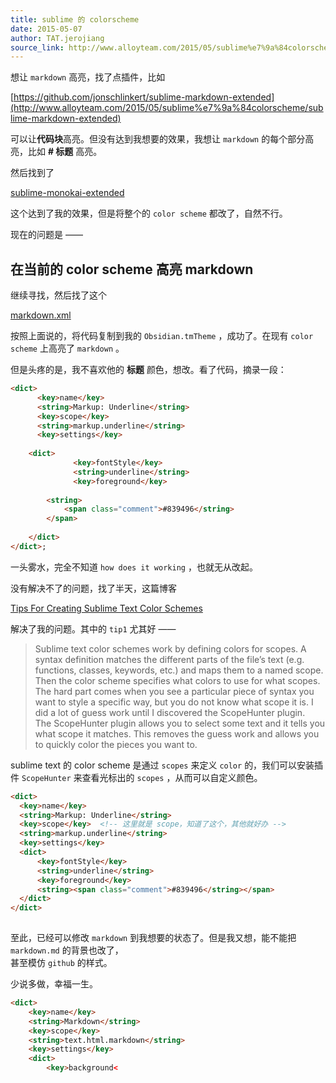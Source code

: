 ```yaml
---
title: sublime 的 colorscheme
date: 2015-05-07
author: TAT.jerojiang
source_link: http://www.alloyteam.com/2015/05/sublime%e7%9a%84colorscheme/
---
```


<!-- {% raw %} - for jekyll -->

想让 `markdown` 高亮，找了点插件，比如

[https://github.com/jonschlinkert/sublime-markdown-extended](http://www.alloyteam.com/2015/05/sublime%e7%9a%84colorscheme/sublime-markdown-extended)

可以让**代码块**高亮。但没有达到我想要的效果，我想让 `markdown` 的每个部分高亮，比如 **# 标题** 高亮。

然后找到了

[sublime-monokai-extended](https://github.com/jonschlinkert/sublime-monokai-extended)

这个达到了我的效果，但是将整个的 `color scheme` 都改了，自然不行。

现在的问题是 ——

## 在当前的 color scheme 高亮 markdown

继续寻找，然后找了这个

[markdown.xml](https://gist.github.com/CrazyApi/2354062)

按照上面说的，将代码复制到我的 `Obsidian.tmTheme` ，成功了。在现有 `color scheme` 上高亮了 `markdown` 。

但是头疼的是，我不喜欢他的 **标题** 颜色，想改。看了代码，摘录一段：

```html
<dict>
      <key>name</key>
      <string>Markup: Underline</string>
      <key>scope</key>
      <string>markup.underline</string>
      <key>settings</key>
      
    <dict>
              <key>fontStyle</key>
              <string>underline</string>
              <key>foreground</key>
              
        <string>
            <span class="comment">#839496</string>
        </span>
          
    </dict>
</dict>;
```

一头雾水，完全不知道 `how does it working` ，也就无从改起。

没有解决不了的问题，找了半天，这篇博客

[Tips For Creating Sublime Text Color Schemes](http://www.jisaacks.com/tips-for-creating-sublime-color-schemes)

解决了我的问题。其中的 `tip1` 尤其好 ——

> Sublime text color schemes work by defining colors for scopes. A syntax definition matches the different parts of the file’s text (e.g. functions, classes, keywords, etc.) and maps them to a named scope. Then the color scheme specifies what colors to use for what scopes.  
> The hard part comes when you see a particular piece of syntax you want to style a specific way, but you do not know what scope it is. I did a lot of guess work until I discovered the ScopeHunter plugin.  
> The ScopeHunter plugin allows you to select some text and it tells you what scope it matches. This removes the guess work and allows you to quickly color the pieces you want to.

sublime text 的 color scheme 是通过 `scopes` 来定义 `color` 的，我们可以安装插件 `ScopeHunter` 来查看光标出的 `scopes` ，从而可以自定义颜色。

```html
<dict>
  <key>name</key>
  <string>Markup: Underline</string>
  <key>scope</key>  <!-- 这里就是 scope，知道了这个，其他就好办 -->
  <string>markup.underline</string>
  <key>settings</key>
  <dict>
      <key>fontStyle</key>
      <string>underline</string>
      <key>foreground</key>
      <string><span class="comment">#839496</string></span>
  </dict>
</dict>
 
```

至此，已经可以修改 `markdown` 到我想要的状态了。但是我又想，能不能把 `markdown.md` 的背景也改了，  
甚至模仿 `github` 的样式。

少说多做，幸福一生。

```html
<dict>
    <key>name</key>
    <string>Markdown</string>
    <key>scope</key>
    <string>text.html.markdown</string>
    <key>settings</key>
    <dict>
        <key>background<
```


<!-- {% endraw %} - for jekyll -->